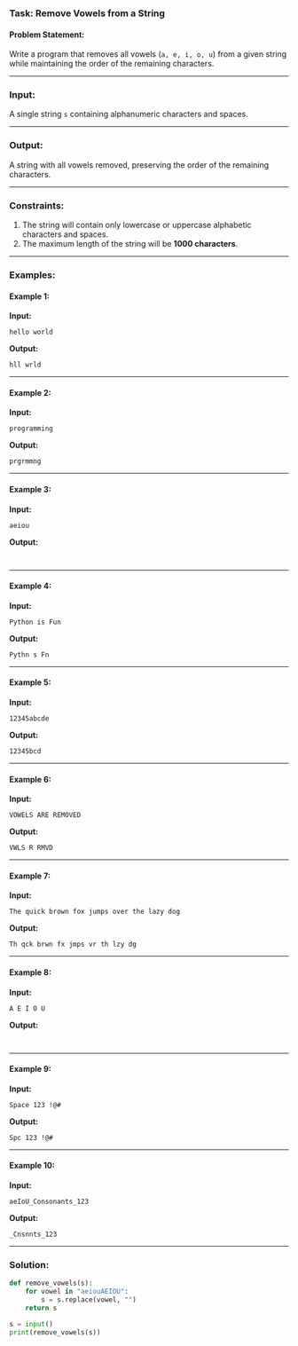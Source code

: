 ### Task: Remove Vowels from a String  

#### Problem Statement:  
Write a program that removes all vowels (`a, e, i, o, u`) from a given string while maintaining the order of the remaining characters.  

---

### Input:  
A single string `s` containing alphanumeric characters and spaces.  

---

### Output:  
A string with all vowels removed, preserving the order of the remaining characters.  

---

### Constraints:  
1. The string will contain only lowercase or uppercase alphabetic characters and spaces.  
2. The maximum length of the string will be **1000 characters**.  

---

### Examples:  

#### Example 1:  
**Input:**  
```
hello world  
```  
**Output:**  
```
hll wrld  
```  

---

#### Example 2:  
**Input:**  
```
programming  
```  
**Output:**  
```
prgrmmng  
```  

---

#### Example 3:  
**Input:**  
```
aeiou  
```  
**Output:**  
```
  
```  

---

#### Example 4:  
**Input:**  
```
Python is Fun  
```  
**Output:**  
```
Pythn s Fn  
```  

---

#### Example 5:  
**Input:**  
```
12345abcde  
```  
**Output:**  
```
12345bcd  
```  

---

#### Example 6:  
**Input:**  
```
VOWELS ARE REMOVED  
```  
**Output:**  
```
VWLS R RMVD  
```  

---

#### Example 7:  
**Input:**  
```
The quick brown fox jumps over the lazy dog  
```  
**Output:**  
```
Th qck brwn fx jmps vr th lzy dg  
```  

---

#### Example 8:  
**Input:**  
```
A E I O U  
```  
**Output:**  
```
  
```  

---

#### Example 9:  
**Input:**  
```
Space 123 !@#  
```  
**Output:**  
```
Spc 123 !@#  
```  

---

#### Example 10:  
**Input:**  
```
aeIoU_Consonants_123  
```  
**Output:**  
```
_Cnsnnts_123  
```  

---

### Solution:  

```python
def remove_vowels(s):
    for vowel in "aeiouAEIOU":
        s = s.replace(vowel, "")
    return s

s = input()
print(remove_vowels(s))
```  

